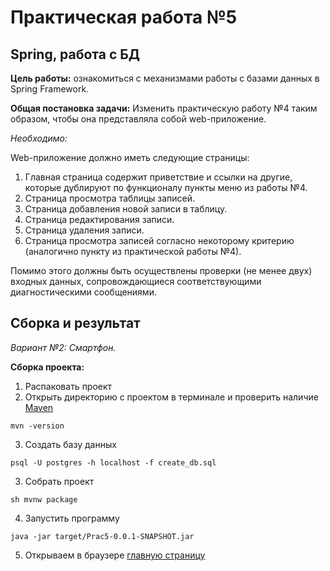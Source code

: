 # Практическая работа №5
## Spring, работа с БД
**Цель работы:** ознакомиться с механизмами работы с базами данных в Spring Framework.

**Общая постановка задачи:** Изменить практическую работу №4 таким образом, чтобы она представляла собой web-приложение.

*Необходимо:*

Web-приложение должно иметь следующие страницы:

1. Главная страница содержит приветствие и ссылки на другие, которые дублируют по функционалу пункты меню из работы №4.
2. Страница просмотра таблицы записей.
3. Страница добавления новой записи в таблицу.
4. Страница редактирования записи.
5. Страница удаления записи.
6. Страница просмотра записей согласно некоторому критерию (аналогично пункту из практической работы №4).

Помимо этого должны быть осуществлены проверки (не менее двух) входных данных, сопровождающиеся соответствующими диагностическими сообщениями.

## Сборка и результат
_Вариант №2: Смартфон._

**Сборка проекта:**
1. Распаковать проект
2. Открыть директорию с проектом в терминале и проверить наличие [Maven](https://maven.apache.org/download.cgi)
```
mvn -version
```
3. Создать базу данных
```
psql -U postgres -h localhost -f create_db.sql
```
3. Собрать проект
```
sh mvnw package
```
4. Запустить программу
```
java -jar target/Prac5-0.0.1-SNAPSHOT.jar
```
5. Открываем в браузере [главную страницу](http://127.0.0.1:8080/)
